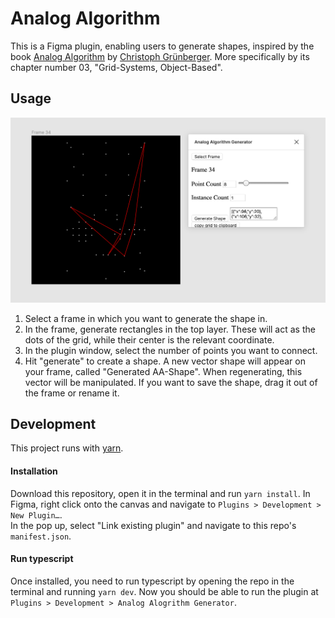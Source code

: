 # Analog Algorithm

This is a Figma plugin, enabling users to generate shapes, inspired by the book [Analog Algorithm](https://analog-algorithm.com/) by [Christoph Grünberger](https://twitter.com/grnbrger). More specifically by its chapter number 03, "Grid-Systems, Object-Based".

## Usage

![Plugin Screenshot](img/screenshot.png)

1. Select a frame in which you want to generate the shape in.
2. In the frame, generate rectangles in the top layer. These will act as the dots of the grid, while their center is the relevant coordinate.
3. In the plugin window, select the number of points you want to connect. 
4. Hit "generate" to create a shape. A new vector shape will appear on your frame, called "Generated AA-Shape". When regenerating, this vector will be manipulated. If you want to save the shape, drag it out of the frame or rename it.


## Development

This project runs with [yarn](https://yarnpkg.com/).

#### Installation

Download this repository, open it in the terminal and run `yarn install`. In Figma, right click onto the canvas and navigate to `Plugins > Development > New Plugin…`.  
In the pop up, select "Link existing plugin" and navigate to this repo's `manifest.json`. 

#### Run typescript

Once installed, you need to run typescript by opening the repo in the terminal and running `yarn dev`. Now you should be able to run the plugin at `Plugins > Development > Analog Alogrithm Generator`.
